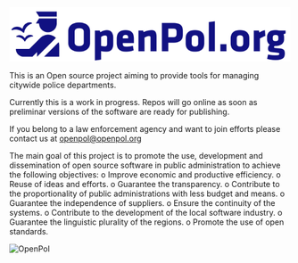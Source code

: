 ![OpenPol.org](https://github.com/openpol-org/OpenPol/blob/master/images/OpenPol.org128.png?raw=true "OpenPol.org")

This is an Open source project aiming to provide tools for managing citywide police departments.

Currently this is a work in progress. Repos will go online as soon as preliminar versions of the software are ready for publishing.

If you belong to a law enforcement agency and want to join efforts please contact us at openpol@openpol.org

The main goal of this project is to promote the use, development and dissemination of open source software in public administration to achieve the following objectives:
o Improve economic and productive efficiency.
o Reuse of ideas and efforts.
o Guarantee the transparency.
o Contribute to the proportionality of public administrations with less budget and means.
o Guarantee the independence of suppliers.
o Ensure the continuity of the systems.
o Contribute to the development of the local software industry.
o Guarantee the linguistic plurality of the regions.
o Promote the use of open standards.

![OpenPol](https://api.segment.io/v1/pixel/page?data=ewogICJ3cml0ZUtleSI6ICJ1aHhGakwyRTdsa3BMdmtBMjlLQk5HbE9uVElwTHJoOSIsCiAgInVzZXJJZCI6ICJhbm9ueW1vdXNJZCIsCiAgIm5hbWUiOiAiSG9tZSIsCiAgImNhdGVnb3J5IjogIkhvbWUiLAogICJwcm9wZXJ0aWVzIjogewoJInVybCAiOiAiaHR0cHM6Ly9naXRodWIuY29tL29wZW5wb2wtb3JnL09wZW5Qb2wiCiAgfQp9 "OpenPol")


